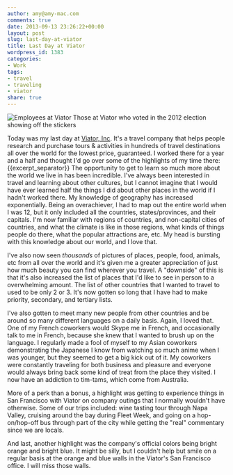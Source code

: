 ```yaml
---
author: amy@amy-mac.com
comments: true
date: 2013-09-13 23:26:22+00:00
layout: post
slug: last-day-at-viator
title: Last Day at Viator
wordpress_id: 1383
categories:
- Work
tags:
- travel
- traveling
- viator
share: true
---
```


![Employees at Viator]({{site.url}}/images/2013/Viator-Election-Day.jpg) Those at Viator who voted in the 2012 election showing off the stickers

Today was my last day at [Viator, Inc](http://www.viator.com). It's a travel company that helps people research and purchase tours & activities in hundreds of travel destinations all over the world for the lowest price, guaranteed. I worked there for a year and a half and thought I'd go over some of the highlights of my time there:
{{excerpt_separator}}
The opportunity to get to learn so much more about the world we live in has been incredible. I've always been interested in travel and learning about other cultures, but I cannot imagine that I would have ever learned half the things I did about other places in the world if I hadn't worked there. My knowledge of geography has increased exponentially. Being an overachiever, I had to map out the entire world when I was 12, but it only included all the countries, states/provinces, and their capitals. I'm now familiar with regions of countries, and non-capital cities of countries, and what the climate is like in those regions, what kinds of things people do there, what the popular attractions are, etc. My head is bursting with this knowledge about our world, and I love that.

I've also now seen _thousands_ of pictures of places, people, food, animals, etc from all over the world and it's given me a greater appreciation of just how much beauty you can find wherever you travel. A "downside" of this is that it's also increased the list of places that I'd like to see in person to a overwhelming amount. The list of other countries that I wanted to travel to used to be only 2 or 3. It's now gotten so long that I have had to make priority, secondary, and tertiary lists.

I've also gotten to meet many new people from other countries and be around so many different languages on a daily basis. Again, I loved that. One of my French coworkers would Skype me in French, and occasionally talk to me in French, because she knew that I wanted to brush up on the language. I regularly made a fool of myself to my Asian coworkers demonstrating the Japanese I know from watching so much anime when I was younger, but they seemed to get a big kick out of it. My coworkers were constantly traveling for both business and pleasure and everyone would always bring back some kind of treat from the place they visited. I now have an addiction to tim-tams, which come from Australia.

More of a perk than a bonus, a highlight was getting to experience things in San Francisco with Viator on company outings that I normally wouldn't have otherwise. Some of our trips included: wine tasting tour through Napa Valley, cruising around the bay during Fleet Week, and going on a hop-on/hop-off bus through part of the city while getting the "real" commentary since we are locals.

And last, another highlight was the company's official colors being bright orange and bright blue. It might be silly, but I couldn't help but smile on a regular basis at the orange and blue walls in the Viator's San Francisco office. I will miss those walls.
